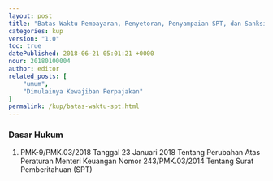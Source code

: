 ```yaml
---
layout: post
title: "Batas Waktu Pembayaran, Penyetoran, Penyampaian SPT, dan Sanksi Keterlambatan"
categories: kup
version: "1.0"
toc: true
datePublished: 2018-06-21 05:01:21 +0000
nour: 20180100004
author: editor
related_posts: [
    "umum", 
    "Dimulainya Kewajiban Perpajakan"
]
permalink: /kup/batas-waktu-spt.html
---
```


### Dasar Hukum
1. PMK-9/PMK.03/2018 Tanggal 23 Januari 2018 Tentang Perubahan Atas Peraturan Menteri Keuangan Nomor 243/PMK.03/2014 Tentang Surat Pemberitahuan (SPT)

